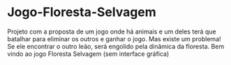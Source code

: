 # Jogo-Floresta-Selvagem
Projeto com a proposta de um jogo onde há animais e um deles terá que batalhar para eliminar os outros e ganhar o jogo. Mas existe um problema! Se ele encontrar o outro leão, será engolido pela dinâmica da floresta.
Bem vindo ao jogo Floresta Selvagem (sem interface gráfica)
